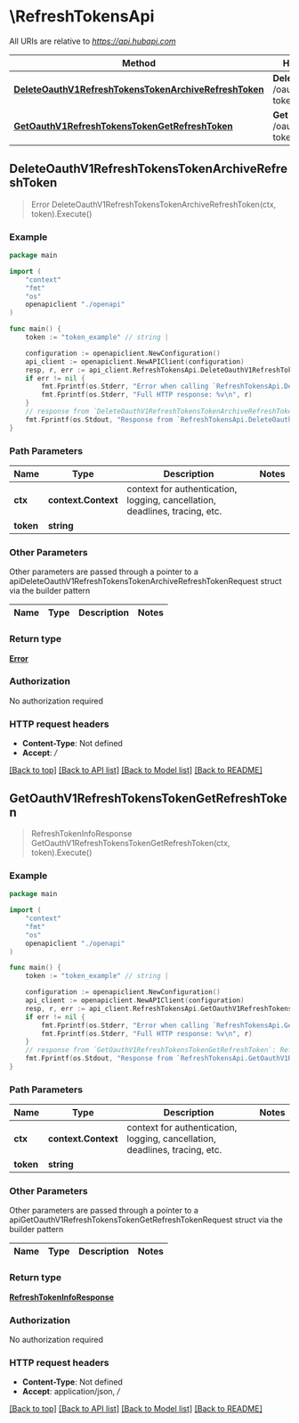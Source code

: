 # \RefreshTokensApi

All URIs are relative to *https://api.hubapi.com*

Method | HTTP request | Description
------------- | ------------- | -------------
[**DeleteOauthV1RefreshTokensTokenArchiveRefreshToken**](RefreshTokensApi.md#DeleteOauthV1RefreshTokensTokenArchiveRefreshToken) | **Delete** /oauth/v1/refresh-tokens/{token} | 
[**GetOauthV1RefreshTokensTokenGetRefreshToken**](RefreshTokensApi.md#GetOauthV1RefreshTokensTokenGetRefreshToken) | **Get** /oauth/v1/refresh-tokens/{token} | 



## DeleteOauthV1RefreshTokensTokenArchiveRefreshToken

> Error DeleteOauthV1RefreshTokensTokenArchiveRefreshToken(ctx, token).Execute()



### Example

```go
package main

import (
    "context"
    "fmt"
    "os"
    openapiclient "./openapi"
)

func main() {
    token := "token_example" // string | 

    configuration := openapiclient.NewConfiguration()
    api_client := openapiclient.NewAPIClient(configuration)
    resp, r, err := api_client.RefreshTokensApi.DeleteOauthV1RefreshTokensTokenArchiveRefreshToken(context.Background(), token).Execute()
    if err != nil {
        fmt.Fprintf(os.Stderr, "Error when calling `RefreshTokensApi.DeleteOauthV1RefreshTokensTokenArchiveRefreshToken``: %v\n", err)
        fmt.Fprintf(os.Stderr, "Full HTTP response: %v\n", r)
    }
    // response from `DeleteOauthV1RefreshTokensTokenArchiveRefreshToken`: Error
    fmt.Fprintf(os.Stdout, "Response from `RefreshTokensApi.DeleteOauthV1RefreshTokensTokenArchiveRefreshToken`: %v\n", resp)
}
```

### Path Parameters


Name | Type | Description  | Notes
------------- | ------------- | ------------- | -------------
**ctx** | **context.Context** | context for authentication, logging, cancellation, deadlines, tracing, etc.
**token** | **string** |  | 

### Other Parameters

Other parameters are passed through a pointer to a apiDeleteOauthV1RefreshTokensTokenArchiveRefreshTokenRequest struct via the builder pattern


Name | Type | Description  | Notes
------------- | ------------- | ------------- | -------------


### Return type

[**Error**](Error.md)

### Authorization

No authorization required

### HTTP request headers

- **Content-Type**: Not defined
- **Accept**: */*

[[Back to top]](#) [[Back to API list]](../README.md#documentation-for-api-endpoints)
[[Back to Model list]](../README.md#documentation-for-models)
[[Back to README]](../README.md)


## GetOauthV1RefreshTokensTokenGetRefreshToken

> RefreshTokenInfoResponse GetOauthV1RefreshTokensTokenGetRefreshToken(ctx, token).Execute()



### Example

```go
package main

import (
    "context"
    "fmt"
    "os"
    openapiclient "./openapi"
)

func main() {
    token := "token_example" // string | 

    configuration := openapiclient.NewConfiguration()
    api_client := openapiclient.NewAPIClient(configuration)
    resp, r, err := api_client.RefreshTokensApi.GetOauthV1RefreshTokensTokenGetRefreshToken(context.Background(), token).Execute()
    if err != nil {
        fmt.Fprintf(os.Stderr, "Error when calling `RefreshTokensApi.GetOauthV1RefreshTokensTokenGetRefreshToken``: %v\n", err)
        fmt.Fprintf(os.Stderr, "Full HTTP response: %v\n", r)
    }
    // response from `GetOauthV1RefreshTokensTokenGetRefreshToken`: RefreshTokenInfoResponse
    fmt.Fprintf(os.Stdout, "Response from `RefreshTokensApi.GetOauthV1RefreshTokensTokenGetRefreshToken`: %v\n", resp)
}
```

### Path Parameters


Name | Type | Description  | Notes
------------- | ------------- | ------------- | -------------
**ctx** | **context.Context** | context for authentication, logging, cancellation, deadlines, tracing, etc.
**token** | **string** |  | 

### Other Parameters

Other parameters are passed through a pointer to a apiGetOauthV1RefreshTokensTokenGetRefreshTokenRequest struct via the builder pattern


Name | Type | Description  | Notes
------------- | ------------- | ------------- | -------------


### Return type

[**RefreshTokenInfoResponse**](RefreshTokenInfoResponse.md)

### Authorization

No authorization required

### HTTP request headers

- **Content-Type**: Not defined
- **Accept**: application/json, */*

[[Back to top]](#) [[Back to API list]](../README.md#documentation-for-api-endpoints)
[[Back to Model list]](../README.md#documentation-for-models)
[[Back to README]](../README.md)

